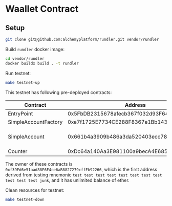 # Waallet Contract

## Setup

```bash
git clone git@github.com:alchemyplatform/rundler.git vendor/rundler
```

Build `rundler` docker image:

```bash
cd vendor/rundler
docker buildx build . -t rundler
```

Run testnet:

```bash
make testnet-up
```

This testnet has following pre-deployed contracts:

| Contract | Address | Note |
| -------- | ------- | ---- |
| EntryPoint | 0x5FbDB2315678afecb367f032d93F642f64180aa3 | |
| SimpleAccountFactory | 0xe7f1725E7734CE288F8367e1Bb143E90bb3F0512 | |
| SimpleAccount | 0x661b4a3909b486a3da520403ecc78f7a7b683c63 | Balance: 100 ether |
| Counter | 0xDc64a140Aa3E981100a9becA4E685f962f0cF6C9 | |

The owner of these contracts is `0xf39Fd6e51aad88F6F4ce6aB8827279cffFb92266`, which is the first address derived from testing mnemonic `test test test test test test test test test test test junk`, and it has unlimited balance of ether.

Clean resources for testnet:

```bash
make testnet-down
```
